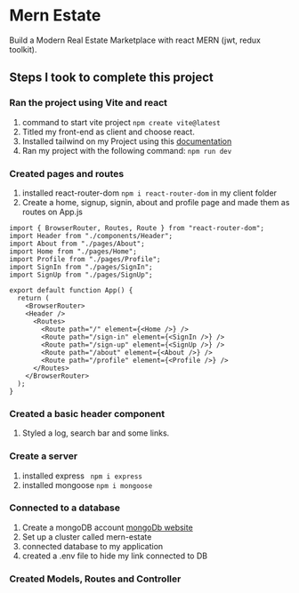 # Mern Estate
Build a Modern Real Estate Marketplace with react MERN (jwt, redux toolkit).

## Steps I took to complete this project
### Ran the project using Vite and react
1. command to start vite project
```npm create vite@latest```
2. Titled my front-end as client and choose react.
3. Installed tailwind on my Project using this [documentation](https://tailwindcss.com/docs/guides/vite)
4. Ran my project with the following command:
``` npm run dev ```

### Created pages and routes
1. installed react-router-dom ```npm i react-router-dom``` in my client folder
2. Create a home, signup, signin, about and profile page and made them as routes on App.js 
```
import { BrowserRouter, Routes, Route } from "react-router-dom";
import Header from "./components/Header";
import About from "./pages/About";
import Home from "./pages/Home";
import Profile from "./pages/Profile";
import SignIn from "./pages/SignIn";
import SignUp from "./pages/SignUp";

export default function App() {
  return (
    <BrowserRouter>
    <Header />
      <Routes>
        <Route path="/" element={<Home />} />
        <Route path="/sign-in" element={<SignIn />} />
        <Route path="/sign-up" element={<SignUp />} />
        <Route path="/about" element={<About />} />
        <Route path="/profile" element={<Profile />} />
      </Routes>
    </BrowserRouter>
  );
}
```

### Created a basic header component
1. Styled a log, search bar and some links.

### Create a server
1. installed express
``` npm i express```
2. installed mongoose
```npm i mongoose```

### Connected to a database
1. Create a mongoDB account
[mongoDb website](https://account.mongodb.com/account/login)
2. Set up a cluster called mern-estate
3. connected database to my application
4. created a .env file to hide my link connected to DB

### Created Models, Routes and Controller

